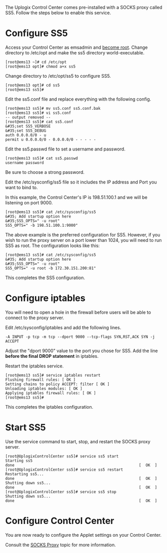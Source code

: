 <!-- 5.4 -->

The Uplogix Control Center comes pre-installed with a SOCKS proxy called SS5. Follow the steps below to enable this service.

# Configure SS5

Access your Control Center as emsadmin and [become root](http://uplogix.com/docs/control-center-user-guide/managing-the-control-center/becoming-root). Change directory to /etc/opt and make the ss5 directory world-executable.

```
[root@ems13 ~]# cd /etc/opt
[root@ems13 opt]# chmod a+x ss5
```
Change directory to /etc/opt/ss5 to configure SS5.

```
[root@ems13 opt]# cd ss5
[root@ems13 ss5]#
```

Edit the ss5.conf file and replace everything with the following config.

```
[root@ems13 ss5]# mv ss5.conf ss5.conf.bak
[root@ems13 ss5]# vi ss5.conf
-- output removed --
[root@ems13 ss5]# cat ss5.conf
&#35;set SS5_VERBOSE
&#35;set SS5_DEBUG
auth 0.0.0.0/0 - u
permit u 0.0.0.0/0 - 0.0.0.0/0 - - - - -
```

Edit the ss5.passwd file to set a username and password.

```
[root@ems13 ss5]# cat ss5.passwd
username password
```

Be sure to choose a strong password.

Edit the /etc/sysconfig/ss5 file so it includes the IP address and Port you want to bind to.

In this example, the Control Center's IP is 198.51.100.1 and we will be listening on port 9000.

```
[root@ems13 ss5]# cat /etc/sysconfig/ss5
&#35; Add startup option here
&#35;SS5_OPTS=" -u root"
SS5_OPTS=" -b 198.51.100.1:9000"
```

The above example is the preferred configuration for SS5. However, if you wish to run the proxy server on a port lower than 1024, you will need to run SS5 as root. The configuration looks like this:

```
[root@ems13 ss5]# cat /etc/sysconfig/ss5
&#35; Add startup option here
&#35;SS5_OPTS=" -u root"
SS5_OPTS=" -u root -b 172.30.151.200:81"
```

This completes the SS5 configuration.

# Configure iptables

You will need to open a hole in the firewall before users will be able to connect to the proxy server.

Edit /etc/sysconfig/iptables and add the following lines.

```
-A INPUT -p tcp -m tcp --dport 9000 --tcp-flags SYN,RST,ACK SYN -j ACCEPT
```

Adjust the "dport 9000" value to the port you chose for SS5. Add the line **before the final DROP statement** in iptables.

Restart the iptables service.

```
[root@ems13 ss5]# service iptables restart
Flushing firewall rules: [ OK ]
Setting chains to policy ACCEPT: filter [ OK ]
Unloading iptables modules: [ OK ]
Applying iptables firewall rules: [ OK ]
[root@ems13 ss5]#
```

This completes the iptables configuration.

# Start SS5

Use the service command to start, stop, and restart the SOCKS proxy server.

```
[root@UplogixControlCenter ss5]# service ss5 start
Starting ss5
done                                                       [  OK  ]
[root@UplogixControlCenter ss5]# service ss5 restart
Restarting ss5...  
done                                                       [  OK  ]
Shutting down ss5...
done                                                       [  OK  ]
[root@UplogixControlCenter ss5]# service ss5 stop
Shutting down ss5... 
done                                                       [  OK  ]
```

# Configure Control Center

You are now ready to configure the Applet settings on your Control Center. 

Consult the [SOCKS Proxy](http://uplogix.com/docs/control-center-user-guide/applet/socks-proxy) topic for more information.